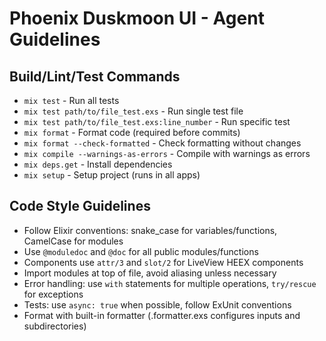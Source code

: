 # Phoenix Duskmoon UI - Agent Guidelines

## Build/Lint/Test Commands
- `mix test` - Run all tests
- `mix test path/to/file_test.exs` - Run single test file
- `mix test path/to/file_test.exs:line_number` - Run specific test
- `mix format` - Format code (required before commits)
- `mix format --check-formatted` - Check formatting without changes
- `mix compile --warnings-as-errors` - Compile with warnings as errors
- `mix deps.get` - Install dependencies
- `mix setup` - Setup project (runs in all apps)

## Code Style Guidelines
- Follow Elixir conventions: snake_case for variables/functions, CamelCase for modules
- Use `@moduledoc` and `@doc` for all public modules/functions
- Components use `attr/3` and `slot/2` for LiveView HEEX components
- Import modules at top of file, avoid aliasing unless necessary
- Error handling: use `with` statements for multiple operations, `try/rescue` for exceptions
- Tests: use `async: true` when possible, follow ExUnit conventions
- Format with built-in formatter (.formatter.exs configures inputs and subdirectories)